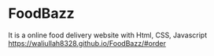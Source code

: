 # FoodBazz
It is a  online food delivery website with Html, CSS, Javascript
https://waliullah8328.github.io/FoodBazz/#order
